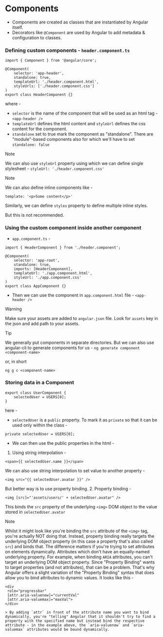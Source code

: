 # Components
- Components are created as classes that are instantiated by Angular itself.
- Decorators like `@Component` are used by Angular to add metadata & configuration to classes.

### Defining custom components - `header.component.ts`
```
import { Component } from '@angular/core';

@Component(
    selector: 'app-header',
    standalone: true,
    templateUrl: './header.component.html',
    styleUrls: ['./header.component.css']
)
export class HeaderComponent {}
```

where -
- `selector` is the name of the component that will be used as an html tag - `<app-header />`
- `templateUrl` defines the html content and `styleUrl` defines the css content for the component.
- `standalone` set to true mark the component as "standalone". There are "module"-based components also for which we'll have to set `standalone: false`

> [!NOTE]
> We can also use `styleUrl` property using which we can define single stylesheet -
> `styleUrl: './header.component.css'`

> [!NOTE]
> We can also define inline components like -
> ```
> template: '<p>Some content</p>'
> ```
> Similarly, we can define `styles` property to define multiple inline styles.
>
> But this is not recommended.

### Using the custom component inside another component
- `app.component.ts` -
```
import { HeaderComponent } from './header.component';

@Component(
    selector: 'app-root',
    standalone: true,
    imports: [HeaderComponent],
    templateUrl: './app.component.html',
    styleUrl: './app.component.css'
)
export class AppComponent {}
```
- Then we can use the component in `app.component.html` file - `<app-header />`

> [!WARNING]
> Make sure your assets are added to `angular.json` file.
> Look for `assets` key in the json and add path to your assets.

> [!TIP]
> We generally put components in separate directories. But we can also use angular-cli to generate components for us -
> `ng generate component <component-name>`
>
> or, in short
>
> `ng g c <component-name>`

### Storing data in a Component
```
export class UserComponent {
    selectedUser = USERS[0];
}
```
here -
- `selectedUser` is a `public` property. To mark it as `private` so that it can be used only within the class -
```
private selectedUser = USERS[0];
```
- We can then use the public properties in the html -
1. Using string interpolation -
```
<span>{{ selectedUser.name }}</span>
```
We can also use string interpolation to set value to another property -
```
<img src="{{ selectedUser.avatar }}" />
```
But better way is to use property binding.
2. Property binding -
```
<img [src]="'assets/users/' + selectedUser.avatar" />
```
This binds the `src` property of the underlying `<img>` DOM object to the value stored in `selectedUser.avatar`

> [!NOTE]
> Whilst it might look like you're binding the `src` attribute of the `<img>` tag, you're actually NOT doing that. Instead, property binding really targets the underlying DOM object property (in this case a property that's also called `src`) and binds that.
> The difference matters if you're trying to set attributes on elements dynamically. Attributes which don't have an equally-named underlying property.
> For example, when binding `ARIA` attributes, you can't target an underlying DOM object property.
> Since "Property Binding" wants to target properties (and not attributes), that can be a problem. That's why Angular offers a slight variation of the "Property Binding" syntax that does allow you to bind attributes to dynamic values.
> It looks like this - 
> ```
> <div 
>  role="progressbar" 
>  [attr.aria-valuenow]="currentVal" 
>  [attr.aria-valuemax]="maxVal">
> </div>
```
> By adding `attr` in front of the attribute name you want to bind dynamically, you're "telling" Angular that it shouldn't try to find a property with the specified name but instead bind the respective attribute - in the example above, the `aria-valuenow` and `aria-valuemax` attributes would be bound dynamically.
